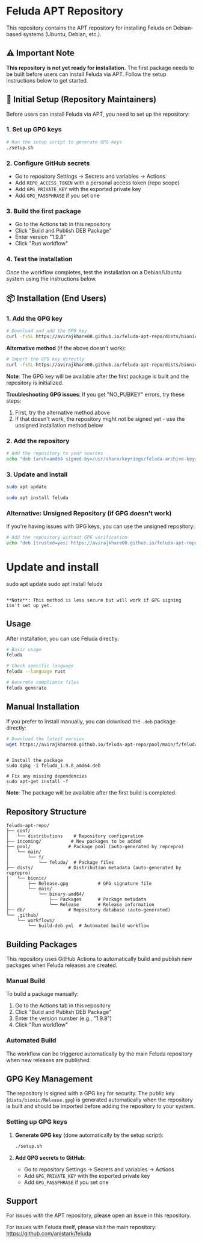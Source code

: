 # Feluda APT Repository

This repository contains the APT repository for installing Feluda on Debian-based systems (Ubuntu, Debian, etc.).

## ⚠️ Important Note

**This repository is not yet ready for installation.** The first package needs to be built before users can install Feluda via APT. Follow the setup instructions below to get started.

## 🚀 Initial Setup (Repository Maintainers)

Before users can install Feluda via APT, you need to set up the repository:

### 1. Set up GPG keys
```bash
# Run the setup script to generate GPG keys
./setup.sh
```

### 2. Configure GitHub secrets
- Go to repository Settings → Secrets and variables → Actions
- Add `REPO_ACCESS_TOKEN` with a personal access token (repo scope)
- Add `GPG_PRIVATE_KEY` with the exported private key
- Add `GPG_PASSPHRASE` if you set one

### 3. Build the first package
- Go to the Actions tab in this repository
- Click "Build and Publish DEB Package"
- Enter version "1.9.8"
- Click "Run workflow"

### 4. Test the installation
Once the workflow completes, test the installation on a Debian/Ubuntu system using the instructions below.

## 📦 Installation (End Users)

### 1. Add the GPG key

```bash
# Download and add the GPG key
curl -fsSL https://avirajkhare00.github.io/feluda-apt-repo/dists/bionic/Release.gpg | sudo gpg --dearmor -o /usr/share/keyrings/feluda-archive-keyring.gpg
```

**Alternative method** (if the above doesn't work):
```bash
# Import the GPG key directly
curl -fsSL https://avirajkhare00.github.io/feluda-apt-repo/dists/bionic/Release.gpg | sudo apt-key add -
```

**Note**: The GPG key will be available after the first package is built and the repository is initialized.

**Troubleshooting GPG issues**:
If you get "NO_PUBKEY" errors, try these steps:
1. First, try the alternative method above
2. If that doesn't work, the repository might not be signed yet - use the unsigned installation method below

### 2. Add the repository

```bash
# Add the repository to your sources
echo "deb [arch=amd64 signed-by=/usr/share/keyrings/feluda-archive-keyring.gpg] https://avirajkhare00.github.io/feluda-apt-repo/ bionic main" | sudo tee /etc/apt/sources.list.d/feluda.list
```

### 3. Update and install

```bash
sudo apt update

sudo apt install feluda
```

### Alternative: Unsigned Repository (if GPG doesn't work)

If you're having issues with GPG keys, you can use the unsigned repository:

```bash
# Add the repository without GPG verification
echo "deb [trusted=yes] https://avirajkhare00.github.io/feluda-apt-repo/ bionic main" | sudo tee /etc/apt/sources.list.d/feluda.list
```

# Update and install
sudo apt update
sudo apt install feluda
```

**Note**: This method is less secure but will work if GPG signing isn't set up yet.
```

## Usage

After installation, you can use Feluda directly:

```bash
# Basic usage
feluda

# Check specific language
feluda --language rust

# Generate compliance files
feluda generate
```

## Manual Installation

If you prefer to install manually, you can download the `.deb` package directly:

```bash
# Download the latest version
wget https://avirajkhare00.github.io/feluda-apt-repo/pool/main/f/feluda/feluda_1.9.8_amd64.deb
```
```

# Install the package
sudo dpkg -i feluda_1.9.8_amd64.deb

# Fix any missing dependencies
sudo apt-get install -f
```

**Note**: The package will be available after the first build is completed.

## Repository Structure

```
feluda-apt-repo/
├── conf/
│   └── distributions    # Repository configuration
├── incoming/           # New packages to be added
├── pool/              # Package pool (auto-generated by reprepro)
│   └── main/
│       └── f/
│           └── feluda/  # Package files
├── dists/             # Distribution metadata (auto-generated by reprepro)
│   └── bionic/
│       ├── Release.gpg           # GPG signature file
│       └── main/
│           └── binary-amd64/
│               ├── Packages      # Package metadata
│               └── Release       # Release information
├── db/                # Repository database (auto-generated)
└── .github/
    └── workflows/
        └── build-deb.yml  # Automated build workflow
```

## Building Packages

This repository uses GitHub Actions to automatically build and publish new packages when Feluda releases are created.

### Manual Build

To build a package manually:

1. Go to the Actions tab in this repository
2. Click "Build and Publish DEB Package"
3. Enter the version number (e.g., "1.9.8")
4. Click "Run workflow"

### Automated Build

The workflow can be triggered automatically by the main Feluda repository when new releases are published.

## GPG Key Management

The repository is signed with a GPG key for security. The public key (`dists/bionic/Release.gpg`) is generated automatically when the repository is built and should be imported before adding the repository to your system.

### Setting up GPG keys

1. **Generate GPG key** (done automatically by the setup script):
   ```bash
   ./setup.sh
   ```

2. **Add GPG secrets to GitHub**:
   - Go to repository Settings → Secrets and variables → Actions
   - Add `GPG_PRIVATE_KEY` with the exported private key
   - Add `GPG_PASSPHRASE` if you set one

## Support

For issues with the APT repository, please open an issue in this repository.

For issues with Feluda itself, please visit the main repository: https://github.com/anistark/feluda
